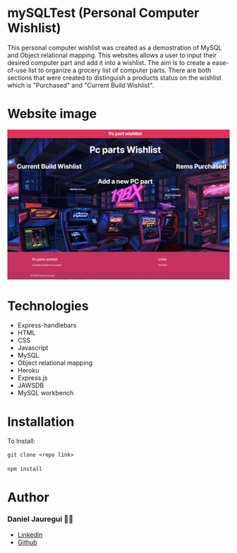 # mySQLTest (Personal Computer Wishlist)
This personal computer wishlist was created as a demostration of MySQL and Object relational mapping. This websites allows a user to input their desired computer part and add it into a wishlist. The aim is to create a ease-of-use list to organize a grocery list of computer parts. There are both sections that were created to distinguish a products status on the wishlist which is "Purchased" and "Current Build Wishlist". 
# Website image
![Main page screenshot](./readMeAssets/main.png)

# Technologies
* Express-handlebars 
* HTML 
* CSS
* Javascript 
* MySQL 
* Object relational mapping
* Heroku 
* Express.js 
* JAWSDB 
* MySQL workbench 


# Installation 
To Install: 
```
git clone <repo link>

npm install 
```
# Author
### Daniel Jauregui 👨‍💻
* [LinkedIn](https://www.linkedin.com/in/kionling/)
* [Github](https://github.com/Kionling)


